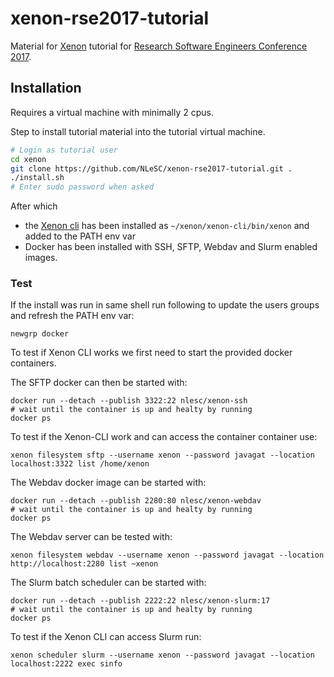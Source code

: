 # xenon-rse2017-tutorial

Material for [Xenon](http://nlesc.github.io/Xenon/) tutorial for [Research Software Engineers Conference 2017](http://rse.ac.uk/conf2017/).

## Installation

Requires a virtual machine with minimally 2 cpus.

Step to install tutorial material into the tutorial virtual machine.

```bash
# Login as tutorial user
cd xenon
git clone https://github.com/NLeSC/xenon-rse2017-tutorial.git .
./install.sh
# Enter sudo password when asked
```

After which 
* the [Xenon cli](https://github.com/NLeSC/xenon-cli) has been installed as `~/xenon/xenon-cli/bin/xenon` and added to the PATH env var
* Docker has been installed with SSH, SFTP, Webdav and Slurm enabled images.

### Test

If the install was run in same shell run following to update the users groups and refresh the PATH env var:
```
newgrp docker
```

To test if Xenon CLI works we first need to start the provided docker containers. 

The SFTP docker can then be started with:

```
docker run --detach --publish 3322:22 nlesc/xenon-ssh
# wait until the container is up and healty by running
docker ps
```

To test if the Xenon-CLI work and can access the container container use: 

```
xenon filesystem sftp --username xenon --password javagat --location localhost:3322 list /home/xenon
```

The Webdav docker image can be started with:

```
docker run --detach --publish 2280:80 nlesc/xenon-webdav
# wait until the container is up and healty by running
docker ps
```

The Webdav server can be tested with:

```
xenon filesystem webdav --username xenon --password javagat --location http://localhost:2280 list ~xenon
```

The Slurm batch scheduler can be started with:

```
docker run --detach --publish 2222:22 nlesc/xenon-slurm:17
# wait until the container is up and healty by running
docker ps
```

To test if the Xenon CLI can access Slurm run:

```
xenon scheduler slurm --username xenon --password javagat --location localhost:2222 exec sinfo
```




